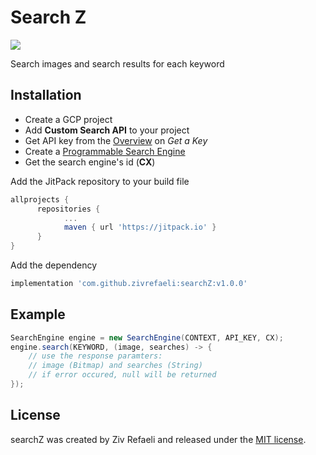 # Search Z
[![](https://jitpack.io/v/zivrefaeli/searchZ.svg)](https://jitpack.io/#zivrefaeli/searchZ)

Search images and search results for each keyword

## Installation
- Create a GCP project
- Add **Custom Search API** to your project
- Get API key from the [Overview](https://developers.google.com/custom-search/v1/overview) on *Get a Key*
- Create a [Programmable Search Engine](https://programmablesearchengine.google.com/about)
- Get the search engine's id (**CX**)

Add the JitPack repository to your build file
```gradle
allprojects {
      repositories {
            ...
            maven { url 'https://jitpack.io' }
      }
}
```

Add the dependency
```gradle
implementation 'com.github.zivrefaeli:searchZ:v1.0.0'
```

## Example
```java
SearchEngine engine = new SearchEngine(CONTEXT, API_KEY, CX);
engine.search(KEYWORD, (image, searches) -> {
    // use the response paramters:
    // image (Bitmap) and searches (String)
    // if error occured, null will be returned
});
```

## License
searchZ was created by Ziv Refaeli and released under the [MIT license](https://github.com/zivrefaeli/searchZ/blob/master/LICENCE).

